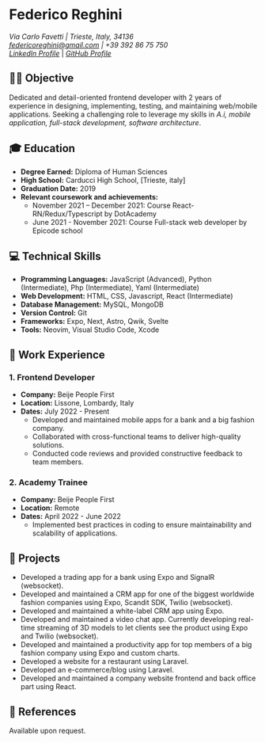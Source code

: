 # Federico Reghini
*Via Carlo Favetti | Trieste, Italy, 34136*  
*federicoreghini@gmail.com | +39 392 86 75 750*  
[*LinkedIn Profile*](https://www.linkedin.com/in/federico-reghini) | [*GitHub Profile*](https://github.com/federicoReghini)

## 👨‍💻 Objective
Dedicated and detail-oriented frontend developer with 2 years of experience in designing, implementing, testing, and maintaining web/mobile applications. Seeking a challenging role to leverage my skills in *A.i, mobile application, full-stack development, software architecture*.

## 🎓 Education
- **Degree Earned:** Diploma of Human Sciences
- **High School:** Carducci High School, [Trieste, italy]
- **Graduation Date:** 2019
- **Relevant coursework and achievements:**
  - November 2021 – December 2021: Course React-RN/Redux/Typescript by DotAcademy
  - June 2021 - November 2021: Course Full-stack web developer by Epicode school

## 💻 Technical Skills
- **Programming Languages:** JavaScript (Advanced), Python (Intermediate), Php (Intermediate), Yaml (Intermediate)
- **Web Development:** HTML, CSS, Javascript, React (Intermediate)
- **Database Management:** MySQL, MongoDB
- **Version Control:** Git
- **Frameworks:** Expo, Next, Astro, Qwik, Svelte
- **Tools:** Neovim, Visual Studio Code, Xcode

## 💼 Work Experience
### 1. Frontend Developer
- **Company:** Beije People First
- **Location:** Lissone, Lombardy, Italy
- **Dates:** July 2022 - Present
  - Developed and maintained mobile apps for a bank and a big fashion company.
  - Collaborated with cross-functional teams to deliver high-quality solutions.
  - Conducted code reviews and provided constructive feedback to team members.

### 2. Academy Trainee
- **Company:** Beije People First
- **Location:** Remote
- **Dates:** April 2022 - June 2022
  - Implemented best practices in coding to ensure maintainability and scalability of applications.

## 🚀 Projects
- Developed a trading app for a bank using Expo and SignalR (websocket).
- Developed and maintained a CRM app for one of the biggest worldwide fashion companies using Expo, Scandit SDK, Twilio (websocket).
- Developed and maintained a white-label CRM app using Expo.
- Developed and maintained a video chat app. Currently developing real-time streaming of 3D models to let clients see the product using Expo and Twilio (websocket).
- Developed and maintained a productivity app for top members of a big fashion company using Expo and custom charts.
- Developed a website for a restaurant using Laravel.
- Developed an e-commerce/blog using Laravel.
- Developed and maintained a company website frontend and back office part using React.

## 📄 References
Available upon request.

